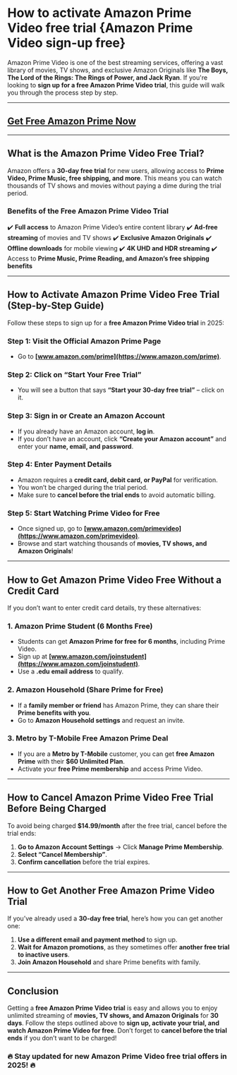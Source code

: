 # **How to activate Amazon Prime Video free trial {Amazon Prime Video sign-up free}**

Amazon Prime Video is one of the best streaming services, offering a vast library of movies, TV shows, and exclusive Amazon Originals like **The Boys, The Lord of the Rings: The Rings of Power, and Jack Ryan**. If you're looking to **sign up for a free Amazon Prime Video trial**, this guide will walk you through the process step by step. 

---
## [Get Free Amazon Prime Now](https://9990.site/prime)
---
## What is the Amazon Prime Video Free Trial?
Amazon offers a **30-day free trial** for new users, allowing access to **Prime Video, Prime Music, free shipping, and more**. This means you can watch thousands of TV shows and movies without paying a dime during the trial period.

### Benefits of the Free Amazon Prime Video Trial
✔️ **Full access** to Amazon Prime Video’s entire content library
✔️ **Ad-free streaming** of movies and TV shows
✔️ **Exclusive Amazon Originals**
✔️ **Offline downloads** for mobile viewing
✔️ **4K UHD and HDR streaming**
✔️ Access to **Prime Music, Prime Reading, and Amazon’s free shipping benefits**

---

## How to Activate Amazon Prime Video Free Trial (Step-by-Step Guide)
Follow these steps to sign up for a **free Amazon Prime Video trial** in 2025:

### **Step 1: Visit the Official Amazon Prime Page**
- Go to **[www.amazon.com/prime](https://www.amazon.com/prime)**.

### **Step 2: Click on “Start Your Free Trial”**
- You will see a button that says **“Start your 30-day free trial”** – click on it.

### **Step 3: Sign in or Create an Amazon Account**
- If you already have an Amazon account, **log in**.
- If you don’t have an account, click **“Create your Amazon account”** and enter your **name, email, and password**.

### **Step 4: Enter Payment Details**
- Amazon requires a **credit card, debit card, or PayPal** for verification.
- You won’t be charged during the trial period.
- Make sure to **cancel before the trial ends** to avoid automatic billing.

### **Step 5: Start Watching Prime Video for Free**
- Once signed up, go to **[www.amazon.com/primevideo](https://www.amazon.com/primevideo)**.
- Browse and start watching thousands of **movies, TV shows, and Amazon Originals**!

---

## How to Get Amazon Prime Video Free Without a Credit Card
If you don’t want to enter credit card details, try these alternatives:

### 1. **Amazon Prime Student (6 Months Free)**
- Students can get **Amazon Prime for free for 6 months**, including Prime Video.
- Sign up at **[www.amazon.com/joinstudent](https://www.amazon.com/joinstudent)**.
- Use a **.edu email address** to qualify.

### 2. **Amazon Household (Share Prime for Free)**
- If a **family member or friend** has Amazon Prime, they can share their **Prime benefits with you**.
- Go to **Amazon Household settings** and request an invite.

### 3. **Metro by T-Mobile Free Amazon Prime Deal**
- If you are a **Metro by T-Mobile** customer, you can get **free Amazon Prime** with their **$60 Unlimited Plan**.
- Activate your **free Prime membership** and access Prime Video.

---

## How to Cancel Amazon Prime Video Free Trial Before Being Charged
To avoid being charged **$14.99/month** after the free trial, cancel before the trial ends:
1. **Go to Amazon Account Settings** → Click **Manage Prime Membership**.
2. **Select “Cancel Membership”**.
3. **Confirm cancellation** before the trial expires.

---

## How to Get Another Free Amazon Prime Video Trial
If you’ve already used a **30-day free trial**, here’s how you can get another one:
1. **Use a different email and payment method** to sign up.
2. **Wait for Amazon promotions**, as they sometimes offer **another free trial to inactive users**.
3. **Join Amazon Household** and share Prime benefits with family.

---

## Conclusion
Getting a **free Amazon Prime Video trial** is easy and allows you to enjoy unlimited streaming of **movies, TV shows, and Amazon Originals** for **30 days**. Follow the steps outlined above to **sign up, activate your trial, and watch Amazon Prime Video for free**. Don’t forget to **cancel before the trial ends** if you don’t want to be charged!

### 🔥 Stay updated for new Amazon Prime Video free trial offers in 2025! 🔥
